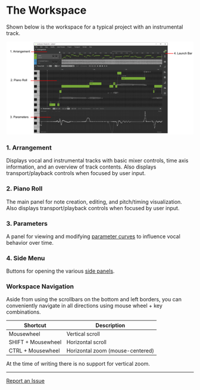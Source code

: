 # The Workspace

Shown below is the workspace for a typical project with an instrumental track.

![A High-level Overview of the Application GUI](/img/workspace/workspace.png)

### 1. Arrangement
Displays vocal and instrumental tracks with basic mixer controls, time axis information, and an overview of track contents. Also displays transport/playback controls when focused by user input.

### 2. Piano Roll
The main panel for note creation, editing, and pitch/timing visualization. Also displays transport/playback controls when focused by user input.

### 3. Parameters
A panel for viewing and modifying [parameter curves](../../parameters/parameters-panel) to influence vocal behavior over time.

### 4. Side Menu
Buttons for opening the various [side panels](../side-panels.md).

### Workspace Navigation
Aside from using the scrollbars on the bottom and left borders, you can conveniently navigate in all directions using mouse wheel + key combinations.

|Shortcut|Description|
|---|---|
|Mousewheel|Vertical scroll|
|SHIFT + Mousewheel|Horizontal scroll|
|CTRL + Mousewheel|Horizontal zoom (mouse-centered)|

At the time of writing there is no support for vertical zoom.

---

[Report an Issue](https://github.com/claire-west/svstudio-manual/issues/new)